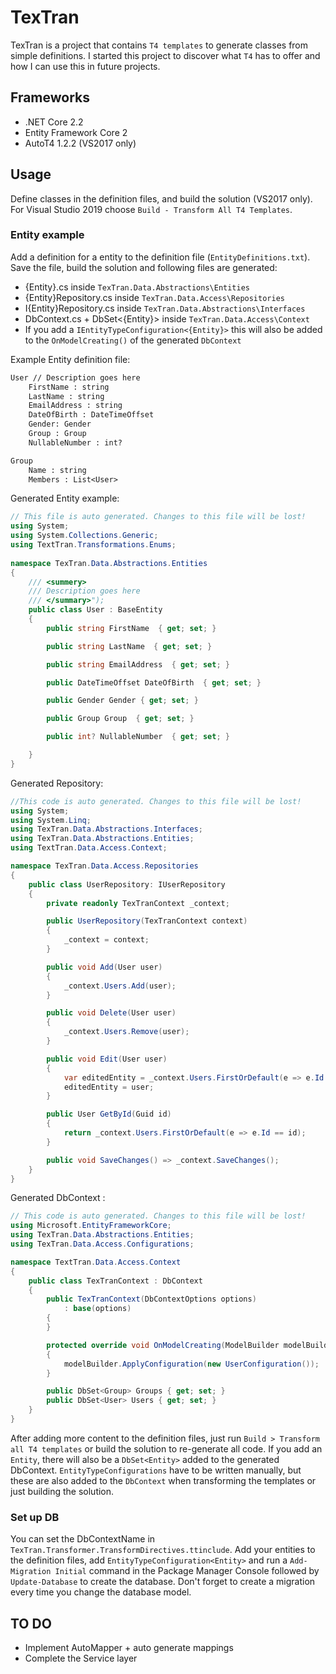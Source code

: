 # TexTran

TexTran is a project that contains `T4 templates` to generate classes from simple definitions. I started this project to discover what `T4` has to offer and how I can use this in future projects. 

## Frameworks

- .NET Core 2.2
- Entity Framework Core 2 
- AutoT4 1.2.2  (VS2017 only)

## Usage

Define classes in the definition files, and build the solution (VS2017 only). For Visual Studio 2019 choose `Build - Transform All T4 Templates`.

### Entity example

Add a definition for a entity to the definition file (`EntityDefinitions.txt`). Save the file, build the solution and following files are generated:
- {Entity}.cs inside `TexTran.Data.Abstractions\Entities`
- {Entity}Repository.cs inside `TexTran.Data.Access\Repositories`
- I{Entity}Repository.cs inside `TexTran.Data.Abstractions\Interfaces`
- DbContext.cs + DbSet<{Entity}> inside `TexTran.Data.Access\Context` 
- If you add a `IEntityTypeConfiguration<{Entity}>` this will also be added to the `OnModelCreating()` of the generated `DbContext` 

Example Entity definition file:

``` txt
User // Description goes here
	FirstName : string
	LastName : string
	EmailAddress : string
	DateOfBirth : DateTimeOffset
	Gender: Gender
	Group : Group
	NullableNumber : int?

Group
	Name : string
	Members : List<User>

```

Generated Entity example:

``` csharp
// This file is auto generated. Changes to this file will be lost!
using System;
using System.Collections.Generic;
using TextTran.Transformations.Enums;
	
namespace TexTran.Data.Abstractions.Entities
{
	/// <summery>
	/// Description goes here
	/// </summary>");
	public class User : BaseEntity
	{
		public string FirstName  { get; set; }

		public string LastName  { get; set; }

		public string EmailAddress  { get; set; }

		public DateTimeOffset DateOfBirth  { get; set; }

		public Gender Gender { get; set; }

		public Group Group  { get; set; }

		public int? NullableNumber  { get; set; }

	}
}
```
Generated Repository:

``` csharp
//This code is auto generated. Changes to this file will be lost!
using System;
using System.Linq;
using TexTran.Data.Abstractions.Interfaces;
using TexTran.Data.Abstractions.Entities;
using TextTran.Data.Access.Context;

namespace TexTran.Data.Access.Repositories
{
	public class UserRepository: IUserRepository
	{
		private readonly TexTranContext _context;

		public UserRepository(TexTranContext context)
		{
			_context = context;
		}

		public void Add(User user)
		{
			_context.Users.Add(user);
		}

		public void Delete(User user)
		{
			_context.Users.Remove(user);
		}

		public void Edit(User user)
		{
			var editedEntity = _context.Users.FirstOrDefault(e => e.Id == user.Id);
			editedEntity = user;
		}

		public User GetById(Guid id)
		{
			return _context.Users.FirstOrDefault(e => e.Id == id);
		}

		public void SaveChanges() => _context.SaveChanges();
	}
}
```

Generated DbContext :
``` csharp
// This code is auto generated. Changes to this file will be lost!
using Microsoft.EntityFrameworkCore;
using TexTran.Data.Abstractions.Entities;
using TexTran.Data.Access.Configurations;

namespace TextTran.Data.Access.Context
{
	public class TexTranContext : DbContext
	{
		public TexTranContext(DbContextOptions options) 
			: base(options) 
		{
		}

		protected override void OnModelCreating(ModelBuilder modelBuilder)
		{
			modelBuilder.ApplyConfiguration(new UserConfiguration());
		}

		public DbSet<Group> Groups { get; set; }
		public DbSet<User> Users { get; set; }
	}
}
```

After adding more content to the definition files, just run `Build > Transform all T4 templates` or build the solution to re-generate all code. If you add an `Entity`, there will also be a `DbSet<Entity>` added to the generated DbContext. `EntityTypeConfigurations` have to be written manually, but these are also added to the `DbContext` when transforming the templates or just building the solution. 

### Set up DB

You can set the DbContextName in `TexTran.Transformer.TransformDirectives.ttinclude`.
Add your entities to the definition files, add `EntityTypeConfiguration<Entity>` and run a `Add-Migration Initial` command in the Package Manager Console followed by `Update-Database` to create the database. Don't forget to create a migration every time you change the database model.

## TO DO

- Implement AutoMapper + auto generate mappings
- Complete the Service layer
